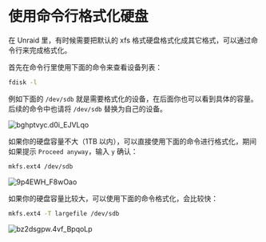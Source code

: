 # 使用命令行格式化硬盘

在 Unraid 里，有时候需要把默认的 xfs 格式硬盘格式化成其它格式，可以通过命令行来完成格式化。

首先在命令行里使用下面的命令来查看设备列表：

```sh
fdisk -l
```

例如下面的 `/dev/sdb` 就是需要格式化的设备，在后面你也可以看到具体的容量。后续的命令中也请将 `/dev/sdb` 替换为自己的设备。

![bghptvyc.d0i_EJVLqo](https://img.slarker.me/wiki/bghptvyc.d0i_EJVLqo.png)

如果你的硬盘容量不大（1TB 以内），可以直接使用下面的命令进行格式化，期间如果提示 `Proceed anyway`，输入 `y` 确认：

```sh
mkfs.ext4 /dev/sdb
```

![9p4EWH_F8wOao](https://img.slarker.me/wiki/9p4EWH_F8wOao.png)

如果你的硬盘容量比较大，可以使用下面的命令格式化，会比较快：

```sh
mkfs.ext4 -T largefile /dev/sdb
```

![bz2dsgpw.4vf_BpqoLp](https://img.slarker.me/wiki/bz2dsgpw.4vf_BpqoLp.png)